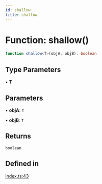 ```yaml
---
id: shallow
title: shallow
---
```


# Function: shallow()

```ts
function shallow<T>(objA, objB): boolean
```

## Type Parameters

• **T**

## Parameters

• **objA**: `T`

• **objB**: `T`

## Returns

`boolean`

## Defined in

[index.ts:43](https://github.com/TanStack/store/blob/main/packages/vue-store/src/index.ts#L43)
